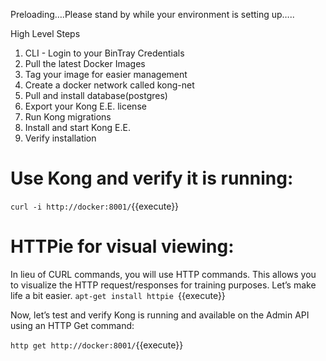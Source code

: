 Preloading….Please stand by while your environment is setting up…..


High Level Steps
1. CLI - Login to your BinTray Credentials 
2. Pull the latest Docker Images
3. Tag your image for easier management
4. Create a docker network called kong-net
5. Pull and install database(postgres)
6. Export your Kong E.E. license
7. Run Kong migrations
8. Install and start Kong E.E.
9. Verify installation


# Use Kong and verify it is running:

`
curl -i http://docker:8001/
`{{execute}}

# HTTPie for visual viewing:

In lieu of CURL commands, you will use HTTP commands. This allows you to visualize the HTTP request/responses for training purposes. Let’s make life a bit easier.
`apt-get install httpie
`{{execute}}

Now, let’s test and verify Kong is running and available on the Admin API using an HTTP Get command:

`
http get http://docker:8001/
`{{execute}}
